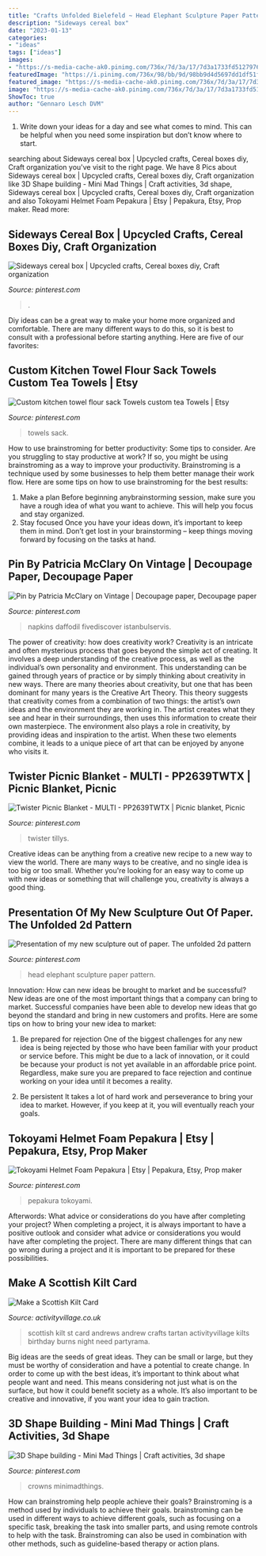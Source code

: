 ```yaml
---
title: "Crafts Unfolded Bielefeld ~ Head Elephant Sculpture Paper Pattern"
description: "Sideways cereal box"
date: "2023-01-13"
categories:
- "ideas"
tags: ["ideas"]
images:
- "https://s-media-cache-ak0.pinimg.com/736x/7d/3a/17/7d3a1733fd5127976ddf96da72843257.jpg"
featuredImage: "https://i.pinimg.com/736x/98/bb/9d/98bb9d4d5697dd1df51f17d15fa12803.jpg"
featured_image: "https://s-media-cache-ak0.pinimg.com/736x/7d/3a/17/7d3a1733fd5127976ddf96da72843257.jpg"
image: "https://s-media-cache-ak0.pinimg.com/736x/7d/3a/17/7d3a1733fd5127976ddf96da72843257.jpg"
ShowToc: true
author: "Gennaro Lesch DVM"
---
```



1. Write down your ideas for a day and see what comes to mind. This can be helpful when you need some inspiration but don’t know where to start.

	

		
searching about Sideways cereal box | Upcycled crafts, Cereal boxes diy, Craft organization you've visit to the right page. We have 8 Pics about Sideways cereal box | Upcycled crafts, Cereal boxes diy, Craft organization like 3D Shape building - Mini Mad Things | Craft activities, 3d shape, Sideways cereal box | Upcycled crafts, Cereal boxes diy, Craft organization and also Tokoyami Helmet Foam Pepakura | Etsy | Pepakura, Etsy, Prop maker. Read more:
		
    
## Sideways Cereal Box | Upcycled Crafts, Cereal Boxes Diy, Craft Organization

<img loading=lazy src="https://i.pinimg.com/originals/48/e6/bf/48e6bfa16f6d5a118bba4fba0315d140.jpg" onerror="this.onerror=null;this.src='https://tse1.mm.bing.net/th?id=OIP.04CSYZM4ag0ROMI1YlilSwHaFj&amp;pid=15.1';" alt="Sideways cereal box | Upcycled crafts, Cereal boxes diy, Craft organization">

_Source: pinterest.com_

>. 

	

Diy ideas can be a great way to make your home more organized and comfortable. There are many different ways to do this, so it is best to consult with a professional before starting anything. Here are five of our favorites: 

    
## Custom Kitchen Towel Flour Sack Towels Custom Tea Towels | Etsy

<img loading=lazy src="https://i.pinimg.com/originals/34/eb/de/34ebdec778580472e40450d1f098b4d1.png" onerror="this.onerror=null;this.src='https://tse2.mm.bing.net/th?id=OIP.5Ndil4se2H7qfgd7_tnU_AHaLo&amp;pid=15.1';" alt="Custom kitchen towel flour sack Towels custom tea Towels | Etsy">

_Source: pinterest.com_

>towels sack. 

	

How to use brainstroming for better productivity: Some tips to consider.
Are you struggling to stay productive at work? If so, you might be using brainstroming as a way to improve your productivity. Brainstroming is a technique used by some businesses to help them better manage their work flow. Here are some tips on how to use brainstroming for the best results: 
1) Make a plan 
Before beginning anybrainstorming session, make sure you have a rough idea of what you want to achieve. This will help you focus and stay organized. 
2) Stay focused 
Once you have your ideas down, it’s important to keep them in mind. Don’t get lost in your brainstorming – keep things moving forward by focusing on the tasks at hand.

    
## Pin By Patricia McClary On Vintage | Decoupage Paper, Decoupage Paper

<img loading=lazy src="https://i.pinimg.com/originals/50/69/37/5069372987cb54e2fd7f3b97472c8e14.jpg" onerror="this.onerror=null;this.src='https://tse1.mm.bing.net/th?id=OIP._Vs2MmLTMAGm8Xs9dDyCpgHaNq&amp;pid=15.1';" alt="Pin by Patricia McClary on Vintage | Decoupage paper, Decoupage paper">

_Source: pinterest.com_

>napkins daffodil fivediscover istanbulservis. 

	

The power of creativity: how does creativity work?
Creativity is an intricate and often mysterious process that goes beyond the simple act of creating. It involves a deep understanding of the creative process, as well as the individual’s own personality and environment. This understanding can be gained through years of practice or by simply thinking about creativity in new ways.
There are many theories about creativity, but one that has been dominant for many years is the Creative Art Theory. This theory suggests that creativity comes from a combination of two things: the artist’s own ideas and the environment they are working in. The artist creates what they see and hear in their surroundings, then uses this information to create their own masterpiece. The environment also plays a role in creativity, by providing ideas and inspiration to the artist. When these two elements combine, it leads to a unique piece of art that can be enjoyed by anyone who visits it.

    
## Twister Picnic Blanket - MULTI - PP2639TWTX | Picnic Blanket, Picnic

<img loading=lazy src="https://i.pinimg.com/originals/a7/1f/ad/a71fadcff4a34bd5fe51a9ab5dd70c19.jpg" onerror="this.onerror=null;this.src='https://tse4.mm.bing.net/th?id=OIP.O7L_KNhSGbrgP90qPhUrHwHaJh&amp;pid=15.1';" alt="Twister Picnic Blanket - MULTI - PP2639TWTX | Picnic blanket, Picnic">

_Source: pinterest.com_

>twister tillys. 

	

Creative ideas can be anything from a creative new recipe to a new way to view the world. There are many ways to be creative, and no single idea is too big or too small. Whether you're looking for an easy way to come up with new ideas or something that will challenge you, creativity is always a good thing.

    
## Presentation Of My New Sculpture Out Of Paper. The Unfolded 2d Pattern

<img loading=lazy src="https://s-media-cache-ak0.pinimg.com/736x/7d/3a/17/7d3a1733fd5127976ddf96da72843257.jpg" onerror="this.onerror=null;this.src='https://tse3.mm.bing.net/th?id=OIP.3hE6xRuAdEj9cDSx8KBh4gHaIi&amp;pid=15.1';" alt="Presentation of my new sculpture out of paper. The unfolded 2d pattern">

_Source: pinterest.com_

>head elephant sculpture paper pattern. 

	

Innovation: How can new ideas be brought to market and be successful?
New ideas are one of the most important things that a company can bring to market. Successful companies have been able to develop new ideas that go beyond the standard and bring in new customers and profits. Here are some tips on how to bring your new idea to market:
1. Be prepared for rejection
One of the biggest challenges for any new idea is being rejected by those who have been familiar with your product or service before. This might be due to a lack of innovation, or it could be because your product is not yet available in an affordable price point. Regardless, make sure you are prepared to face rejection and continue working on your idea until it becomes a reality.

2. Be persistent
It takes a lot of hard work and perseverance to bring your idea to market. However, if you keep at it, you will eventually reach your goals.

    
## Tokoyami Helmet Foam Pepakura | Etsy | Pepakura, Etsy, Prop Maker

<img loading=lazy src="https://i.pinimg.com/736x/98/bb/9d/98bb9d4d5697dd1df51f17d15fa12803.jpg" onerror="this.onerror=null;this.src='https://tse3.mm.bing.net/th?id=OIP.NpGpKaktcLUkSzakyTmJVwHaDw&amp;pid=15.1';" alt="Tokoyami Helmet Foam Pepakura | Etsy | Pepakura, Etsy, Prop maker">

_Source: pinterest.com_

>pepakura tokoyami. 

	

Afterwords: What advice or considerations do you have after completing your project?
When completing a project, it is always important to have a positive outlook and consider what advice or considerations you would have after completing the project. There are many different things that can go wrong during a project and it is important to be prepared for these possibilities.

    
## Make A Scottish Kilt Card

<img loading=lazy src="http://www.activityvillage.co.uk/sites/default/files/images/make_a_scottish_kilt_card.jpg" onerror="this.onerror=null;this.src='https://tse4.mm.bing.net/th?id=OIP.YpYVJwx-KfItWWmOJw92dwHaFY&amp;pid=15.1';" alt="Make a Scottish Kilt Card">

_Source: activityvillage.co.uk_

>scottish kilt st card andrews andrew crafts tartan activityvillage kilts birthday burns night need partyrama. 

	

Big ideas are the seeds of great ideas. They can be small or large, but they must be worthy of consideration and have a potential to create change. In order to come up with the best ideas, it’s important to think about what people want and need. This means considering not just what is on the surface, but how it could benefit society as a whole. It’s also important to be creative and innovative, if you want your idea to gain traction.

    
## 3D Shape Building - Mini Mad Things | Craft Activities, 3d Shape

<img loading=lazy src="https://i.pinimg.com/originals/1c/20/78/1c20781f7e0c255ba925dff5bcfcda83.jpg" onerror="this.onerror=null;this.src='https://tse3.mm.bing.net/th?id=OIP.RFDCh5RyiDF2yqnzzedgEgHaHa&amp;pid=15.1';" alt="3D Shape building - Mini Mad Things | Craft activities, 3d shape">

_Source: pinterest.com_

>crowns minimadthings. 

	

How can brainstroming help people achieve their goals?
Brainstroming is a method used by individuals to achieve their goals. brainstroming can be used in different ways to achieve different goals, such as focusing on a specific task, breaking the task into smaller parts, and using remote controls to help with the task. Brainstroming can also be used in combination with other methods, such as guideline-based therapy or action plans.

